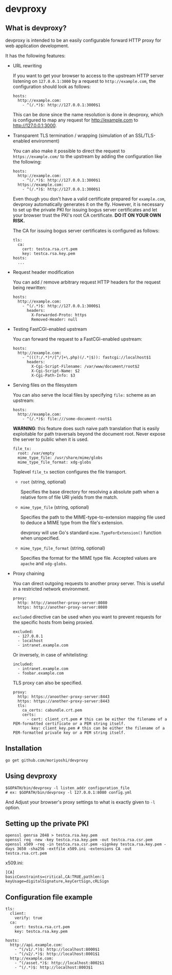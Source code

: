 # devproxy

## What is devproxy?

devproxy is intended to be an easily configurable forward HTTP proxy for web application development.

It has the following features:

* URL rewriting

  If you want to get your browser to access to the upstream HTTP server listening on `127.0.0.1:3000` by a request to `http://example.com`, the configuration should look as follows:

  ```
  hosts:
    http://example.com:
      - ^(/.*)$: http://127.0.0.1:3000$1
  ```

  This can be done since the name resolution is done in devproxy, which is configured to map any request for http://example.com to http://127.0.0.1:3000.

* Transparent TLS termination / wrapping (simulation of an SSL/TLS-enabled environment)

  You can also make it possible to direct the request to `https://example.com/` to the upstream by adding the configuration like the following:

  ```
  hosts:
    http://example.com:
      - ^(/.*)$: http://127.0.0.1:3000$1
    https://example.com:
      - ^(/.*)$: http://127.0.0.1:3000$1
  ```

  Even though you don't have a valid certificate prepared for `example.com`, devproxy automatically generates it on the fly.  However, it is necessary to set up the private PKI for issuing bogus server certificates and let your browser trust the PKI's root CA certificate.  **DO IT ON YOUR OWN RISK.**
  
  The CA for issuing bogus server certificates is configured as follows:
  
  ```
  tls:
    ca:
      cert: testca.rsa.crt.pem
      key: testca.rsa.key.pem
  hosts:
    ...
  ```
  
* Request header modification

  You can add / remove arbitrary request HTTP headers for the request being rewritten:

  ```
  hosts:
    http://example.com:
      - ^(/.*)$: http://127.0.0.1:3000$1
        headers:
          X-Forwarded-Proto: https
          Removed-Header: null
  ```

* Testing FastCGI-enabled upstream
  
  You can forward the request to a FastCGI-enabled upstream:

  ```
  hosts:
    http://example.com:
      - ^(((?:/.*)*/[^/]+\.php)(/.*|$)): fastcgi://localhost$1
        headers:
          X-Cgi-Script-Filename: /var/www/document/root$2
          X-Cgi-Script-Name: $2
          X-Cgi-Path-Info: $3
  ```

* Serving files on the filesystem
  
  You can also serve the local files by specifying `file:` scheme as an upstream:

  ```
  hosts:
    http://example.com:
      - ^(/.*)$: file:///some-document-root$1
  ```

  **WARNING**: this feature does such naive path translation that is easily exploitable for path traversals beyond the document root.  Never expose the server to public when it is used.

  ```
  file_tx:
    root: /var/empty
    mime_type_file: /usr/share/mime/globs
    mime_type_file_format: xdg-globs
  ```

  Toplevel `file_tx` section configures the file transport.

  * `root` (string, optional)

    Specifies the base directory for resolving a absolute path when a relative form of file URI yields from the match.

  * `mime_type_file` (string, optional)

    Specifies the path to the MIME-type-to-extension mapping file used to deduce a MIME type from the file's extension.
    
    devproxy will use Go's standard `mime.TypeForExtension()` function when unspecified.

  * `mime_type_file_format` (string, optional)

    Specifies the format for the MIME type file.  Accepted values are `apache` and `xdg-globs`.
   

* Proxy chaining

  You can direct outgoing requests to another proxy server.  This is useful in a restricted network environment.

  ```
  proxy:
    http: http://anoother-proxy-server:8080
    https: http://another-proxy-server:8080
  ```

  `excluded` directive can be used when you want to prevent requests for the specific hosts from being proxied.
   
  ```
  excluded: 
    - 127.0.0.1
    - localhost
    - intranet.example.com
  ```
  
  Or inversely, in case of whitelisting:

  ```
  included:
    - intranet.example.com
    - foobar.example.com
  ```
  
  TLS proxy can also be specified.
  
  ```
  proxy:
    http: https://anoother-proxy-server:8443
    https: https://another-proxy-server:8443
    tls:
      ca_certs: cabundle.crt.pem
      certs:
        - cert: client_crt.pem # this can be either the filename of a PEM-formatted certificate or a PEM string itself.
          key: client_key.pem # this can be either the filename of a PEM-formatted private key or a PEM string itself.
  ```

## Installation

```
go get github.com/moriyoshi/devproxy
```

## Using devproxy

```
$GOPATH/bin/devproxy -l listen_addr configuration_file
# ex: $GOPATH/bin/devproxy -l 127.0.0.1:8080 config.yml
```

And Adjust your browser's proxy settings to what is exactly given to `-l` option.

## Setting up the private PKI

```
openssl genrsa 2048 > testca.rsa.key.pem
openssl req -new -key testca.rsa.key.pem -out testca.rsa.csr.pem
openssl x509 -req -in testca.rsa.csr.pem -signkey testca.rsa.key.pem -days 3650 -sha256 -extfile x509.ini -extensions CA -out testca.rsa.crt.pem
```

x509.ini:
```
[CA]
basicConstraints=critical,CA:TRUE,pathlen:1
keyUsage=digitalSignature,keyCertSign,cRLSign
```

## Configuration file example

```
tls:
  client:
    verify: true
  ca:
    cert: testca.rsa.crt.pem
    key: testca.rsa.key.pem

hosts:
  http://api.example.com:
    - ^(/v1/.*)$: http://localhost:8000$1
    - ^(/v2/.*)$: http://localhost:8001$1
  http://example.com:
    - ^(/asset.*)$: http://localhost:8002$1
    - ^(/.*)$: http://localhost:8003$1
```

